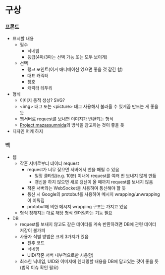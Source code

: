 # 구상

### 프론트

- 표시할 내용
  - 필수
    - 닉네임
    - 등급(4마/3마는 선택 가능 또는 모두 보이게)
  - 선택
    - 랭크 포인트(이거 애니메이션 있으면 좋을 것 같긴 함)
    - 대표 캐릭터
    - 칭호
    - 캐릭터 테두리
- 형식
  - 이미지 동적 생성? SVG?
  - &lt;img&gt; 태그 또는 &lt;picture&gt; 태그 사용해서 불러올 수 있게끔 만드는 게 좋을 듯
  - 웹서버로 request를 보내면 이미지가 반환되는 형식
  - [Project mazassumnida](https://github.com/mazassumnida/mazassumnida)의 방식을 참고하는 것이 좋을 듯
- 디자인 어케 하지

### 백

- 웹
  - 작혼 서버로부터 데이터 request
    - request가 너무 잦으면 서버에서 밴을 때릴 수 있음
      - 일정 쿨타임(e.g. 10분) 이내에 request를 여러 번 보내지 않게 만듦
      - 갱신을 하지 않으면 새로 갱신이 올 때까지 request를 보내지 않음
    - 작혼 서버와는 WebSocket을 사용하여 통신해야 할 듯
    - 통신 시 Google의 protobuf를 사용하여 메시지 wrapping/unwrapping이 이뤄짐
    - protobuf에 의한 메시지 wrapping 구조는 가지고 있음
  - 형식 정해지는 대로 해당 형식 렌더링하는 기능 필요
- DB
  - request를 보내지 않고도 같은 데이터를 계속 반환하려면 DB에 관련 데이터 저장이 불가피
  - 사용자 식별 방법은 크게 3가지가 있음
    - 친추 코드
    - 닉네임
    - UID(작혼 서버 내부적으로만 사용함)
  - 최소한 닉네임, UID와 이미지에 렌더링할 내용을 DB에 담고있는 것이 좋을 듯(법적 이슈 확인 필요)
